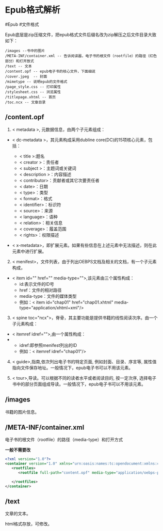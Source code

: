 # Epub格式解析

#Epub #文件格式

Epub底层是zip压缩文件，把epub格式文件后缀名改为zip解压之后文件目录大致如下：

```
/images --书中的图片
/META-INF/container.xml -- 告诉阅读器，电子书的根文件（rootfile）的路径（红色部分）和打开放式
/text -- 文本
/content.opf -- epub电子书的核心文件，下面细说
/cover.jpeg  -- 封面
/mimetype -- 说明epub的文件格式
/page_style.css -- 打印属性
/stylesheet.css -- 浏览属性
/titlepage.xhtml -- 首页
/toc.ncx -- 文章目录
```



## /content.opf

1. < metadata >, 元数据信息，由两个子元素组成：
-  < dc-metadata >，其元素构成采用dubline core(DC)的15项核心元素，包括：
   - < title >:题名
   - < creator >：责任者
   - < subject >：主题词或关键词
   - < description >：内容描述
   - < contributor>：贡献者或其它次要责任者
   - < date>：日期
   - < type>：类型
   - < format>：格式
   - < identifier>：标识符
   - < source>：来源
   - < language>：语种
   - < relation>：相关信息
   - < coverage>：履盖范围
   - < rights>：权限描述

- < x-metadata>，即扩展元素。如果有些信息在上述元素中无法描述，则在此元素中进行扩展。



2. < menifest>，文件列表，由于列出OEBPS文档及相关的文档，有一个子元素构成，

- < item id="" href="" media-type="">,该元素由三个属性构成：
  - id:表示文件的ID号
  - href：文件的相对路径
  - media-type：文件的媒体类型
  - 例如：< item id="chap01" href="chap01.xhtml" media-type="application/xhtml+xml"/>

3. < spine toc="ncx">，脊骨，其主要功能是提供书籍的线性阅读次序。由一个子元素构成：

- < itemref idref="">,由一个属性构成：
- - idref:即参照menifest列出的ID
  - 例如：< itemref idref="chap01"/>

4. < guide>,指南,依次列出电子书的特定页面, 例如封面、目录、序言等, 属性值指向文件保存地址。一般情况下，epub电子书可以不用该元素。

5. < tour>,导读。可以根据不同的读者水平或者阅读目的, 按一定次序, 选择电子书中的部分页面组成导读。一般情况下，epub电子书可以不用该元素。


## /images

书籍的图片信息。


## /META-INF/container.xml

电子书的根文件（rootfile）的路径（media-type）和打开方式

**一般不需要改**

```xml
<?xml version="1.0"?>
<container version="1.0" xmlns="urn:oasis:names:tc:opendocument:xmlns:container">
   <rootfiles>
      <rootfile full-path="content.opf" media-type="application/oebps-package+xml"/>
      
   </rootfiles>
</container>
```



## /text

文章的文本。

html格式存放，可修改。


